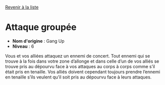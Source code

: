 [Revenir à la liste](..)

# Attaque groupée

 * **Nom d'origine** : Gang Up
 * **Niveau** : 6


<p>Vous et vos alliées attaquez un ennemi de concert. Tout ennemi qui se trouve à la fois dans votre zone d’allonge et dans celle d’un de vos alliés se trouve pris au dépourvu face à vos attaques au corps à corps comme s’il était pris en tenaille. Vos alliés doivent cependant toujours prendre l’ennemi en tenaille s’ils veulent qu’il soit pris au dépourvu face à leurs attaques.</p>